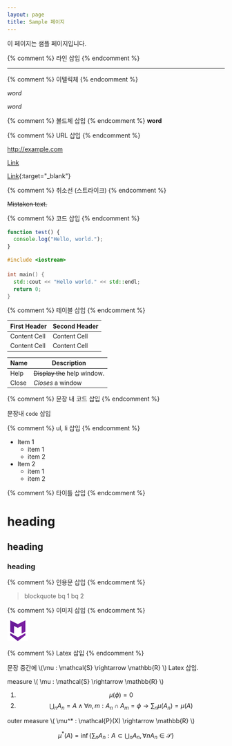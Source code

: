 ```yaml
---
layout: page
title: Sample 페이지
---
```


이 페이지는 샘플 페이지입니다.

{% comment %}
라인 삽입
{% endcomment %}

- - -

{% comment %}
이텔릭체
{% endcomment %}

_word_

*word*

{% comment %}
볼드체 삽입
{% endcomment %}
**word**

{% comment %}
URL 삽입
{% endcomment %}

http://example.com

[Link](http://example.com)

[Link](http://example.com){:target="_blank"}

{% comment %}
취소선 (스트라이크)
{% endcomment %}

~~Mistaken text.~~

{% comment %}
코드 삽입
{% endcomment %}

``` javascript
function test() {
  console.log("Hello, world.");
}
```

``` cpp
#include <iostream>

int main() {
  std::cout << "Hello world." << std::endl;
  return 0;
}
```

{% comment %}
테이블 삽입
{% endcomment %}

First Header  | Second Header
------------- | -------------
Content Cell  | Content Cell
Content Cell  | Content Cell

| Name | Description          |
| ------------- | ----------- |
| Help      | ~~Display the~~ help window.|
| Close     | _Closes_ a window     |

{% comment %}
문장 내 코드 삽입
{% endcomment %}

문장내 `code` 삽입

{% comment %}
ul, li 삽입
{% endcomment %}

- Item 1
    - item 1
    - item 2
- Item 2
    - item 1
    - item 2

{% comment %}
타이틀 삽입
{% endcomment %}

# heading
## heading
### heading


{% comment %}
인용문 삽입
{% endcomment %}

> blockquote
> bq 1
> bq 2


{% comment %}
이미지 삽입
{% endcomment %}

![alt text](https://github.com/adam-p/markdown-here/raw/master/src/common/images/icon48.png "Logo Title Text 1")


{% comment %}
Latex 삽입
{% endcomment %}

문장 중간에 \\(\mu : \mathcal{S} \rightarrow \mathbb{R} \\) Latex 삽입.


measure \\( \mu : \mathcal{S} \rightarrow \mathbb{R} \\)

1. $$ \mu(\phi) = 0 $$
2. $$ \bigcup_n{A_n} = A \wedge \forall n, m : A_n \cap A_m = \phi \rightarrow \sum_n{\mu(A_n)} = \mu(A) $$

outer measure \\( \mu^* : \mathcal{P}(X) \rightarrow \mathbb{R} \\)

$$ \mu^*(A) = \inf \left\lbrace \sum_n{A_n} : A \subset \bigcup_n{A_n}, \forall n A_n \in \mathcal{S} \right\rbrace $$
